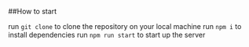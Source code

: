 ##How to start

run `git clone` to clone the repository on your local machine
run `npm i` to install dependencies
run `npm run start` to start up the server